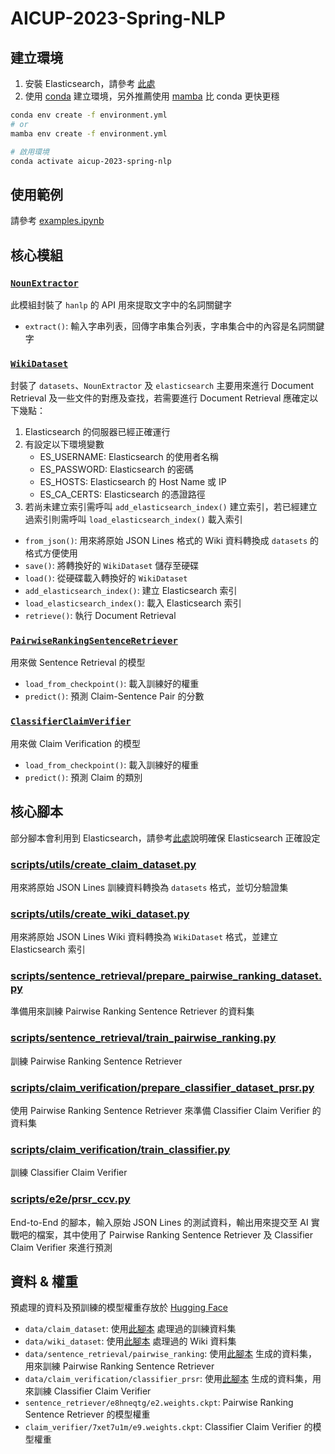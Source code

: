 # AICUP-2023-Spring-NLP

## 建立環境

1. 安裝 Elasticsearch，請參考 [此處](https://www.elastic.co/guide/en/elasticsearch/reference/current/install-elasticsearch.html)
2. 使用 [conda](https://docs.conda.io/en/latest/miniconda.html) 建立環境，另外推薦使用 [mamba](https://mamba.readthedocs.io/en/latest/installation.html) 比 conda 更快更穩

```bash
conda env create -f environment.yml
# or
mamba env create -f environment.yml

# 啟用環境
conda activate aicup-2023-spring-nlp
```

## 使用範例

請參考 [examples.ipynb](examples.ipynb)

## 核心模組

### [`NounExtractor`](src/aicup/utils/noun_extractor.py)

此模組封裝了 `hanlp` 的 API 用來提取文字中的名詞關鍵字

- `extract()`: 輸入字串列表，回傳字串集合列表，字串集合中的內容是名詞關鍵字


### [`WikiDataset`](src/aicup/data/wiki_dataset.py)

封裝了 `datasets`、`NounExtractor` 及 `elasticsearch` 主要用來進行 Document Retrieval 及一些文件的對應及查找，若需要進行 Document Retrieval 應確定以下幾點：
1. Elasticsearch 的伺服器已經正確運行
2. 有設定以下環境變數
   - ES_USERNAME: Elasticsearch 的使用者名稱
   - ES_PASSWORD: Elasticsearch 的密碼
   - ES_HOSTS: Elasticsearch 的 Host Name 或 IP
   - ES_CA_CERTS: Elasticsearch 的憑證路徑
3. 若尚未建立索引需呼叫 `add_elasticsearch_index()` 建立索引，若已經建立過索引則需呼叫 `load_elasticsearch_index()` 載入索引

- `from_json()`: 用來將原始 JSON Lines 格式的 Wiki 資料轉換成 `datasets` 的格式方便使用
- `save()`: 將轉換好的 `WikiDataset` 儲存至硬碟
- `load()`: 從硬碟載入轉換好的 `WikiDataset`
- `add_elasticsearch_index()`: 建立 Elasticsearch 索引
- `load_elasticsearch_index()`: 載入 Elasticsearch 索引
- `retrieve()`: 執行 Document Retrieval

### [`PairwiseRankingSentenceRetriever`](src/aicup/models/sentence_retriever/pairwise_ranking_sentence_retriever.py)

用來做 Sentence Retrieval 的模型

- `load_from_checkpoint()`: 載入訓練好的權重
- `predict()`: 預測 Claim-Sentence Pair 的分數

### [`ClassifierClaimVerifier`](src/aicup/models/claim_verifier/classifier_claim_verifier.py)

用來做 Claim Verification 的模型

- `load_from_checkpoint()`: 載入訓練好的權重
- `predict()`: 預測 Claim 的類別

## 核心腳本

部分腳本會利用到 Elasticsearch，請參考[此處](#wikidataset)說明確保 Elasticsearch 正確設定

### [scripts/utils/create_claim_dataset.py](scripts/utils/create_claim_dataset.py)

用來將原始 JSON Lines 訓練資料轉換為 `datasets` 格式，並切分驗證集

### [scripts/utils/create_wiki_dataset.py](scripts/utils/create_wiki_dataset.py)

用來將原始 JSON Lines Wiki 資料轉換為 `WikiDataset` 格式，並建立 Elasticsearch 索引

### [scripts/sentence_retrieval/prepare_pairwise_ranking_dataset.py](scripts/sentence_retrieval/prepare_pairwise_ranking_dataset.py)

準備用來訓練 Pairwise Ranking Sentence Retriever 的資料集

### [scripts/sentence_retrieval/train_pairwise_ranking.py](scripts/sentence_retrieval/train_pairwise_ranking.py)

訓練 Pairwise Ranking Sentence Retriever

### [scripts/claim_verification/prepare_classifier_dataset_prsr.py](scripts/claim_verification/prepare_classifier_dataset_prsr.py)

使用 Pairwise Ranking Sentence Retriever 來準備 Classifier Claim Verifier 的資料集

### [scripts/claim_verification/train_classifier.py](scripts/claim_verification/train_classifier.py)

訓練 Classifier Claim Verifier

### [scripts/e2e/prsr_ccv.py](scripts/e2e/prsr_ccv.py)

End-to-End 的腳本，輸入原始 JSON Lines 的測試資料，輸出用來提交至 AI 實戰吧的檔案，其中使用了 Pairwise Ranking Sentence Retriever 及 Classifier Claim Verifier 來進行預測

## 資料 & 權重

預處理的資料及預訓練的模型權重存放於 [Hugging Face](https://huggingface.co/ShinoharaHare/AICUP-2023-Spring-NLP)

- `data/claim_dataset`: 使用[此腳本](#scriptsutilscreate_claim_datasetpy) 處理過的訓練資料集
- `data/wiki_dataset`: 使用[此腳本](#scriptsutilscreate_wiki_datasetpy) 處理過的 Wiki 資料集
- `data/sentence_retrieval/pairwise_ranking`: 使用[此腳本](#scriptssentence_retrievalprepare_pairwise_ranking_datasetpy) 生成的資料集，用來訓練 Pairwise Ranking Sentence Retriever
- `data/claim_verification/classifier_prsr`: 使用[此腳本](#scriptsclaim_verificationprepare_classifier_dataset_prsrpy) 生成的資料集，用來訓練 Classifier Claim Verifier
- `sentence_retriever/e8hneqtg/e2.weights.ckpt`: Pairwise Ranking Sentence Retriever 的模型權重
- `claim_verifier/7xet7u1m/e9.weights.ckpt`: Classifier Claim Verifier 的模型權重
